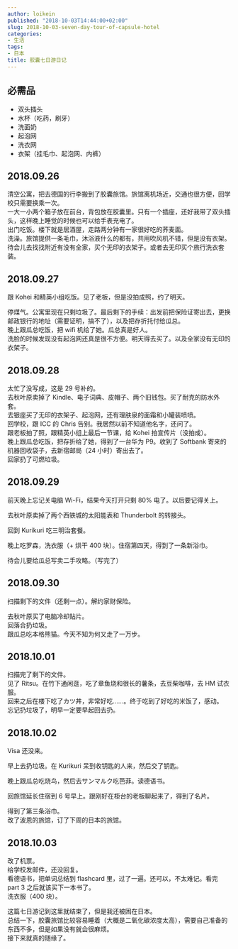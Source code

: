```yaml
---
author: loikein
published: "2018-10-03T14:44:00+02:00"
slug: 2018-10-03-seven-day-tour-of-capsule-hotel
categories:
- 生活
tags:
- 日本
title: 胶囊七日游日记
---
```

## 必需品

- 双头插头
- 水杯（吃药，刷牙）
- 洗面奶
- 起泡网
- 洗衣网
- 衣架（挂毛巾、起泡网、内裤）

## 2018.09.26

清空公寓，把去德国的行李搬到了胶囊旅馆。旅馆离机场近，交通也很方便，回学校只需要换乘一次。  
一大一小两个箱子放在前台，背包放在胶囊里。只有一个插座，还好我带了双头插头，这样晚上睡觉的时候也可以给手表充电了。  
出门吃饭。楼下就是居酒屋，走路两分钟有一家很好吃的荞麦面。  
洗澡。旅馆提供一条毛巾，沐浴液什么的都有，共用吹风机不错，但是没有衣架。待会儿去找找附近有没有全家，买个无印的衣架子。或者去无印买个旅行洗衣套装。  
  

## 2018.09.27

跟 Kohei 和精英小组吃饭。见了老板，但是没拍成照，约了明天。

停煤气。公寓里现在只剩垃圾了。最后剩下的手续：出发前把保险证寄出去，更换邮政银行的地址（需要证明，搞不了），以及把存折托付给瓜总。  
晚上跟瓜总吃饭，把 wifi 机给了她。瓜总真是好人。  
洗脸的时候发现没有起泡网还真是很不方便。明天得去买了。以及全家没有无印的衣架子。  
  

## 2018.09.28

太忙了没写成，这是 29 号补的。  
去秋叶原卖掉了 Kindle、电子词典、皮帽子、两个旧钱包。买了耐克的防水外套。  
去银座买了无印的衣架子、起泡网，还有理肤泉的面霜和小罐装喷喷。  
回学校，跟 ICC 的 Chris 告别。我居然以前不知道他名字，还问了。  
跟老板拍了照，跟精英小组上最后一节课，给 Kohei 拍宣传片（没拍成）。  
晚上跟瓜总吃饭，把存折给了她，得到了一台华为 P9。收到了 Softbank
寄来的机器回收袋子，去新宿邮局（24 小时）寄出去了。  
回家扔了可燃垃圾。  
  

## 2018.09.29

前天晚上忘记关电脑 Wi-Fi，结果今天打开只剩 80% 电了。以后要记得关上。

去秋叶原卖掉了两个西铁城的太阳能表和 Thunderbolt 的转接头。

回到 Kurikuri 吃三明治套餐。

晚上吃罗森，洗衣服（+ 烘干 400 块）。住宿第四天，得到了一条新浴巾。

待会儿要给瓜总写卖二手攻略。（写完了）

  

## 2018.09.30

扫描剩下的文件（还剩一点）。解约家财保险。

去秋叶原买了电脑冷却贴片。  
回落合扔垃圾。  
跟瓜总吃本格熊猫。今天不知为何又走了一万步。  
  

## 2018.10.01

扫描完了剩下的文件。  
见了 Ritsu。在竹下通闲逛，吃了章鱼烧和很长的薯条，去豆柴咖啡，去 HM
试衣服。  
回来之后在楼下吃了カツ丼，非常好吃……。终于吃到了好吃的米饭了，感动。  
忘记扔垃圾了，明早一定要早起回去扔。  
  

## 2018.10.02

Visa 还没来。

早上去扔垃圾。在 Kurikuri 呆到收钥匙的人来，然后交了钥匙。

晚上跟瓜总吃烧鸟，然后去サンマルク吃芭菲。读德语书。

回旅馆延长住宿到 6 号早上。跟刚好在柜台的老板聊起来了，得到了名片。

得到了第三条浴巾。  
改了波恩的旅馆，订了下周的日本的旅馆。

  

## 2018.10.03

改了机票。  
给学校发邮件，还没回复。  
看德语书，把单词总结到 flashcard 里，过了一遍。还可以，不太难记。看完 part 3 之后就该买下一本书了。  
洗衣服（400 块）。  
  
这篇七日游记到这里就结束了，但是我还被困在日本。  
总结一下，胶囊旅馆比较容易睡着（大概是二氧化碳浓度太高），需要自己准备的东西不多，但是如果没有就会很麻烦。  
接下来就真的随缘了。
